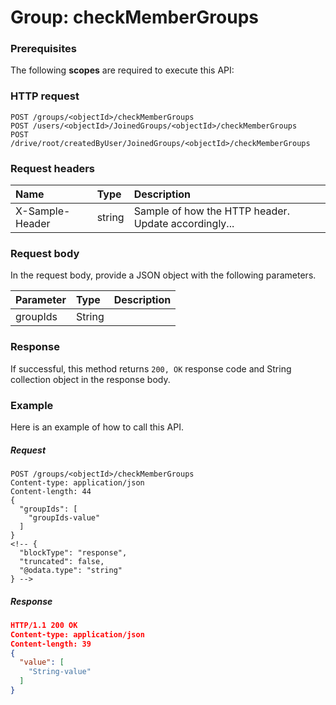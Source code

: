 # Group: checkMemberGroups


### Prerequisites
The following **scopes** are required to execute this API: 
### HTTP request
<!-- { "blockType": "ignored" } -->
```http
POST /groups/<objectId>/checkMemberGroups
POST /users/<objectId>/JoinedGroups/<objectId>/checkMemberGroups
POST /drive/root/createdByUser/JoinedGroups/<objectId>/checkMemberGroups

```
### Request headers
| Name       | Type | Description|
|:---------------|:--------|:----------|
| X-Sample-Header  | string  | Sample of how the HTTP header. Update accordingly...|

### Request body
In the request body, provide a JSON object with the following parameters.

| Parameter	   | Type	|Description|
|:---------------|:--------|:----------|
|groupIds|String||

### Response
If successful, this method returns `200, OK` response code and String collection object in the response body.

### Example
Here is an example of how to call this API.
##### Request
<!-- {
  "blockType": "request",
  "name": "group_checkmembergroups"
}-->
```http
POST /groups/<objectId>/checkMemberGroups
Content-type: application/json
Content-length: 44
{
  "groupIds": [
    "groupIds-value"
  ]
}
<!-- {
  "blockType": "response",
  "truncated": false,
  "@odata.type": "string"
} -->
```
##### Response
```json
HTTP/1.1 200 OK
Content-type: application/json
Content-length: 39
{
  "value": [
    "String-value"
  ]
}
```

<!-- uuid: 6923e604-a01a-459c-9198-41525a5e44f0
2015-10-15 16:49:29 UTC -->
<!-- {
  "type": "#page.annotation",
  "description": "Group: checkMemberGroups",
  "keywords": "",
  "section": "documentation",
  "tocPath": ""
}-->